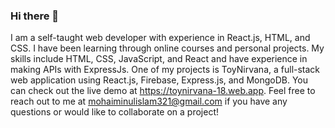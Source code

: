 ### Hi there 👋

I am a self-taught web developer with experience in React.js, HTML, and CSS. I have been learning through online courses and personal projects.
My skills include HTML, CSS, JavaScript, and React and have experience in making APIs with ExpressJs.
One of my projects is ToyNirvana, a full-stack web application using React.js, Firebase, Express.js, and MongoDB. 
You can check out the live demo at https://toynirvana-18.web.app. 
Feel free to reach out to me at mohaiminulislam321@gmail.com if you have any questions or would like to collaborate on a project!

